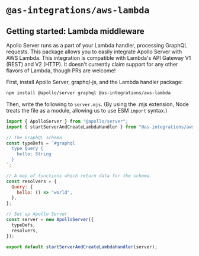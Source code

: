 # `@as-integrations/aws-lambda`

## Getting started: Lambda middleware

Apollo Server runs as a part of your Lambda handler, processing GraphQL requests. This package allows you to easily integrate Apollo Server with AWS Lambda. This integration is compatible with Lambda's API Gateway V1 (REST) and V2 (HTTP). It doesn't currently claim support for any other flavors of Lambda, though PRs are welcome!

First, install Apollo Server, graphql-js, and the Lambda handler package:

```bash
npm install @apollo/server graphql @as-integrations/aws-lambda
```

Then, write the following to `server.mjs`. (By using the .mjs extension, Node treats the file as a module, allowing us to use ESM `import` syntax.)

```js
import { ApolloServer } from "@apollo/server";
import { startServerAndCreateLambdaHandler } from "@as-integrations/aws-lambda";

// The GraphQL schema
const typeDefs = `#graphql
  type Query {
    hello: String
  }
`;

// A map of functions which return data for the schema.
const resolvers = {
  Query: {
    hello: () => "world",
  },
};

// Set up Apollo Server
const server = new ApolloServer({
  typeDefs,
  resolvers,
});

export default startServerAndCreateLambdaHandler(server);
```